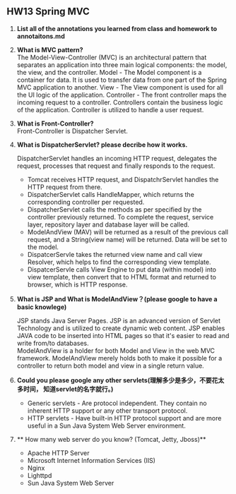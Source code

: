 ## HW13 Spring MVC

1. **List all of the annotations you learned from class and homework to annotaitons.md**


2. **What is MVC pattern?**  
   The Model-View-Controller (MVC) is an architectural pattern that separates an application into three main logical components: the model, the view, and the controller. Model - The Model component is a container for data. It is used to transfer data from one part of the Spring MVC application to another. View - The View component is used for all the UI logic of the application. Controller - The front controller maps the incoming request to a controller. Controllers contain the business logic of the application. Controller is utilized to handle a user request.


3. **What is Front-Controller?**  
Front-Controller is Dispatcher Servlet. 


4. **What is DispatcherServlet? please decribe how it works.**

   DispatcherServlet handles an incoming HTTP request, delegates the request, processes that request and finally responds to the request.

   - Tomcat receives HTTP request, and DispatchrServlet handles the HTTP request from there.
   - DispatcherServlet calls HandleMapper, which returns the corresponding controller per requested.
   - DispatcherServlet calls the methods as per specified by the controller previously returned. To complete the request, service layer, repository layer and database layer will be called.
   - ModelAndView (MAV) will be returned as a result of the previous call request, and a String(view name) will be returned. Data will be set to the model.
   - DispatcerServle takes the returned view name and call view Resolver, which helps to find the corresponding view template.
   - DispatcerServle calls View Engine to put data (within model) into view template, then convert that to HTML format and returned to browser, which is HTTP response.


5. **What is JSP and What is ModelAndView？(please google to have a basic
   knowlege)**

   JSP stands Java Server Pages. JSP is an advanced version of Servlet Technology and is utilized to create dynamic web content. JSP enables JAVA code to be inserted into HTML pages so that it's easier to read and write from/to databases.  
ModelAndView is a holder for both Model and View in the web MVC framework. ModelAndView merely holds both to make it possible for a controller to return both model and view in a single return value.


6. **Could you please google any other servlets(理解多少是多少，不要花太多时间，
   知道servlet的名字就⾏。)**

   - Generic servlets - Are protocol independent. They contain no inherent HTTP support or any other transport protocol.
   - HTTP servlets - Have built-in HTTP protocol support and are more useful in a Sun Java System Web Server environment.



7. ** How many web server do you know? (Tomcat, Jetty, Jboss)**

   - Apache HTTP Server
   - Microsoft Internet Information Services (IIS)
   - Nginx
   - Lighttpd
   - Sun Java System Web Server



